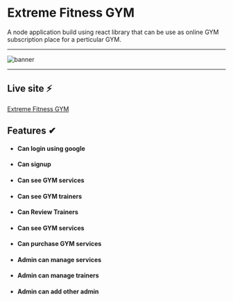 # Extreme Fitness GYM

A node application build using react library that can be use as online GYM subscription place for a perticular GYM.

---

![banner](https://i.ibb.co/x5yDqJN/fitness.png)

---

## Live site ⚡

[ Extreme Fitness GYM ](https://extreme-fitness-gym-bd.web.app/)

## Features ✔

- #### Can login using google


- #### Can signup


- #### Can see GYM services


- #### Can see GYM trainers


- #### Can Review Trainers


- #### Can see GYM services


- #### Can purchase GYM services


- #### Admin can manage services


- #### Admin can manage trainers


- #### Admin can add other admin

##
